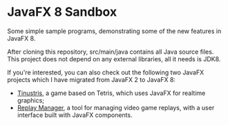 JavaFX 8 Sandbox
================

Some simple sample programs, demonstrating some of the new features in JavaFX 8.

After cloning this repository, src/main/java contains all Java source files. This project does not depend on any external libraries, all it needs is JDK8.

If you're interested, you can also check out the following two JavaFX projects which I have migrated from JavaFX 2 to JavaFX 8:
* [Tinustris](https://github.com/TinusTinus/tinustris), a game based on Tetris, which uses JavaFX for realtime graphics;
* [Replay Manager](https://github.com/TinusTinus/replaymanager/tree/java8), a tool for managing video game replays, with a user interface built with JavaFX components.
